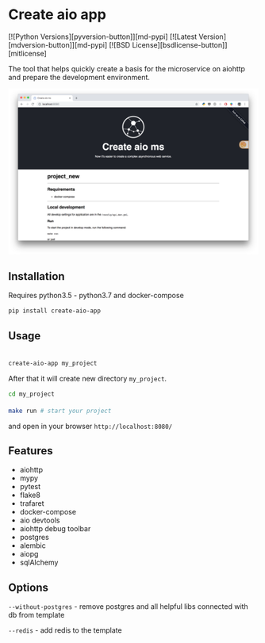 # Create aio app

[![Python Versions][pyversion-button]][md-pypi]
[![Latest Version][mdversion-button]][md-pypi]
[![BSD License][bsdlicense-button]][mitlicense]

The tool that helps quickly create a basis for the microservice on aiohttp and prepare the development environment.

![Example](assets/assets.png)

## Installation

Requires python3.5 - python3.7 and docker-compose

```bash
pip install create-aio-app
```

## Usage

```bash

create-aio-app my_project
```

After that it will create new directory `my_project`.

```bash
cd my_project

make run # start your project
```

and open in your browser `http://localhost:8080/`

## Features

- aiohttp
- mypy
- pytest
- flake8
- trafaret
- docker-compose
- aio devtools
- aiohttp debug toolbar
- postgres
- alembic
- aiopg
- sqlAlchemy


## Options

`--without-postgres` - remove postgres and all helpful libs connected with db from template

`--redis` - add redis to the template

